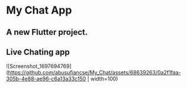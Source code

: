 # My Chat App

## A new Flutter project.
## Live Chating app
![Screenshot_1697694769](https://github.com/abusufiancse/My_Chat/assets/68639263/0a2f1faa-305b-4e88-ae96-c6a13a33c150 | width=100)
